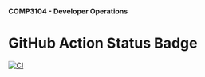 #### COMP3104 - Developer Operations

# GitHub Action Status Badge
[![CI](https://github.com/m-stevenson/COMP3104/actions/workflows/ci.yml/badge.svg)](https://github.com/m-stevenson/COMP3104/actions/workflows/ci.yml)